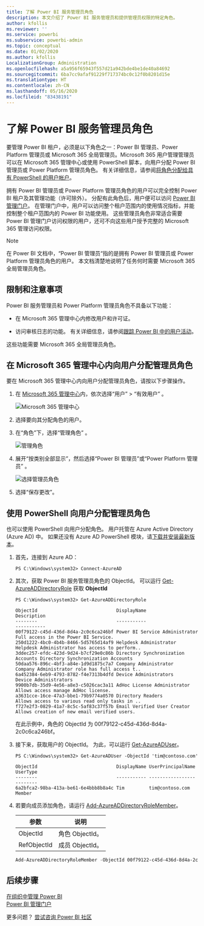 ```yaml
---
title: 了解 Power BI 服务管理员角色
description: 本文介绍了 Power BI 服务管理员和提供管理员权限的特定角色。
author: kfollis
ms.reviewer: ''
ms.service: powerbi
ms.subservice: powerbi-admin
ms.topic: conceptual
ms.date: 01/02/2020
ms.author: kfollis
LocalizationGroup: Administration
ms.openlocfilehash: a5a956f65943f557d21a942bde4be1de40a84692
ms.sourcegitcommit: 6ba7cc9afaf91229f717374bc0c12f0b8201d15e
ms.translationtype: HT
ms.contentlocale: zh-CN
ms.lasthandoff: 05/16/2020
ms.locfileid: "83438191"
---
```

# <a name="understanding-power-bi-service-administrator-roles"></a>了解 Power BI 服务管理员角色

要管理 Power BI 租户，必须是以下角色之一：Power BI 管理员、Power Platform 管理员或 Microsoft 365 全局管理员。Microsoft 365 用户管理管理员可以在 Microsoft 365 管理中心或使用 PowerShell 脚本，向用户分配 Power BI 管理员或 Power Platform 管理员角色。 有关详细信息，请参阅[将角色分配给具有 PowerShell 的用户帐户](/office365/enterprise/powershell/assign-roles-to-user-accounts-with-office-365-powershell)。

拥有 Power BI 管理员或 Power Platform 管理员角色的用户可以完全控制 Power BI 租户及其管理功能（许可除外）。 分配有此角色后，用户便可以访问 [Power BI 管理门户](service-admin-portal.md)。 在管理门户中，用户可以访问整个租户范围内的使用情况指标，并能控制整个租户范围内的 Power BI 功能使用。 这些管理员角色非常适合需要 Power BI 管理门户访问权限的用户，还可不向这些用户授予完整的 Microsoft 365 管理访问权限。

> [!NOTE]
> 在 Power BI 文档中，“Power BI 管理员“指的是拥有 Power BI 管理员或 Power Platform 管理员角色的用户。 本文档清楚地说明了任务何时需要 Microsoft 365 全局管理员角色。

## <a name="limitations-and-considerations"></a>限制和注意事项

Power BI 服务管理员和 Power Platform 管理员角色不具备以下功能：

* 在 Microsoft 365 管理中心内修改用户和许可证。

* 访问审核日志的功能。 有关详细信息，请参阅[跟踪 Power BI 中的用户活动](service-admin-auditing.md)。

这些功能需要 Microsoft 365 全局管理员角色。

## <a name="assign-users-to-an-admin-role-in-the-microsoft-365-admin-center"></a>在 Microsoft 365 管理中心内向用户分配管理员角色

要在 Microsoft 365 管理中心内向用户分配管理员角色，请按以下步骤操作。

1. 在 [Microsoft 365 管理中心](https://portal.office.com/adminportal/home#/homepage)内，依次选择“用户” > “有效用户” 。

    ![Microsoft 365 管理中心](media/service-admin-role/powerbi-admin-users.png)

1. 选择要向其分配角色的用户。

1. 在“角色”下，选择“管理角色” 。

    ![管理角色](media/service-admin-role/powerbi-admin-edit-roles.png)

1. 展开“按类别全部显示”，然后选择“Power BI 管理员”或“Power Platform 管理员”  。

    ![选择管理员角色](media/service-admin-role/powerbi-admin-role.png)

1. 选择“保存更改”。

## <a name="assign-users-to-the-admin-role-with-powershell"></a>使用 PowerShell 向用户分配管理员角色

也可以使用 PowerShell 向用户分配角色。 用户托管在 Azure Active Directory (Azure AD) 中。 如果还没有 Azure AD PowerShell 模块，请[下载并安装最新版本](https://www.powershellgallery.com/packages/AzureAD/)。

1. 首先，连接到 Azure AD：
   ```
   PS C:\Windows\system32> Connect-AzureAD
   ```

1. 其次，获取 Power BI 服务管理员角色的 ObjectId。 可以运行 [Get-AzureADDirectoryRole](/powershell/module/azuread/get-azureaddirectoryrole) 获取 **ObjectId**

    ```
    PS C:\Windows\system32> Get-AzureADDirectoryRole

    ObjectId                             DisplayName                        Description
    --------                             -----------                        -----------
    00f79122-c45d-436d-8d4a-2c0c6ca246bf Power BI Service Administrator     Full access in the Power BI Service.
    250d1222-4bc0-4b4b-8466-5d5765d14af9 Helpdesk Administrator             Helpdesk Administrator has access to perform..
    3ddec257-efdc-423d-9d24-b7cf29e0c86b Directory Synchronization Accounts Directory Synchronization Accounts
    50daa576-896c-4bf3-a84e-1d9d1875c7a7 Company Administrator              Company Administrator role has full access t..
    6a452384-6eb9-4793-8782-f4e7313b4dfd Device Administrators              Device Administrators
    9900b7db-35d9-4e56-a8e3-c5026cac3a11 AdHoc License Administrator        Allows access manage AdHoc license.
    a3631cce-16ce-47a3-bbe1-79b9774a0570 Directory Readers                  Allows access to various read only tasks in ..
    f727e2f3-0829-41a7-8c5c-5af83c37f57b Email Verified User Creator        Allows creation of new email verified users.
    ```

    在此示例中，角色的 ObjectId 为 00f79122-c45d-436d-8d4a-2c0c6ca246bf。

1. 接下来，获取用户的 ObjectId。 为此，可以运行 [Get-AzureADUser](/powershell/module/azuread/get-azureaduser)。

    ```
    PS C:\Windows\system32> Get-AzureADUser -ObjectId 'tim@contoso.com'

    ObjectId                             DisplayName UserPrincipalName      UserType
    --------                             ----------- -----------------      --------
    6a2bfca2-98ba-413a-be61-6e4bbb8b8a4c Tim         tim@contoso.com        Member
    ```

1. 若要向成员添加角色，请运行 [Add-AzureADDirectoryRoleMember](/powershell/module/azuread/add-azureaddirectoryrolemember)。

    | 参数 | 说明 |
    | --- | --- |
    | ObjectId |角色 ObjectId。 |
    | RefObjectId |成员 ObjectId。 |

    ```powershell
    Add-AzureADDirectoryRoleMember -ObjectId 00f79122-c45d-436d-8d4a-2c0c6ca246bf -RefObjectId 6a2bfca2-98ba-413a-be61-6e4bbb8b8a4c
    ```

## <a name="next-steps"></a>后续步骤

[在组织中管理 Power BI](service-admin-administering-power-bi-in-your-organization.md)  
[Power BI 管理门户](service-admin-portal.md)  

更多问题？ [尝试咨询 Power BI 社区](https://community.powerbi.com/)